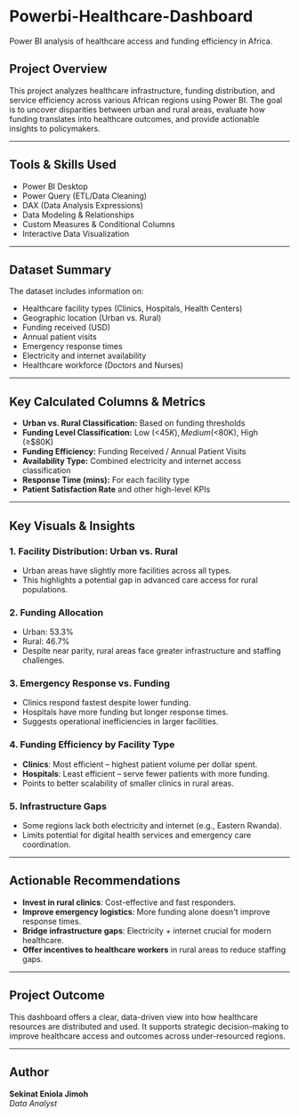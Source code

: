 # Powerbi-Healthcare-Dashboard
Power BI analysis of healthcare access and funding efficiency in Africa.

## Project Overview
This project analyzes healthcare infrastructure, funding distribution, and service efficiency across various African regions using Power BI. The goal is to uncover disparities between urban and rural areas, evaluate how funding translates into healthcare outcomes, and provide actionable insights to policymakers.

---

##  Tools & Skills Used
- Power BI Desktop  
- Power Query (ETL/Data Cleaning)  
- DAX (Data Analysis Expressions)  
- Data Modeling & Relationships  
- Custom Measures & Conditional Columns  
- Interactive Data Visualization  

---

##  Dataset Summary
The dataset includes information on:
- Healthcare facility types (Clinics, Hospitals, Health Centers)
- Geographic location (Urban vs. Rural)
- Funding received (USD)
- Annual patient visits
- Emergency response times
- Electricity and internet availability
- Healthcare workforce (Doctors and Nurses)

---

##  Key Calculated Columns & Metrics
- **Urban vs. Rural Classification:** Based on funding thresholds  
- **Funding Level Classification:** Low (<$45K), Medium (<$80K), High (≥$80K)  
- **Funding Efficiency:** Funding Received / Annual Patient Visits  
- **Availability Type:** Combined electricity and internet access classification  
- **Response Time (mins):** For each facility type  
- **Patient Satisfaction Rate** and other high-level KPIs

---

##  Key Visuals & Insights
### 1. **Facility Distribution: Urban vs. Rural**
- Urban areas have slightly more facilities across all types.
- This highlights a potential gap in advanced care access for rural populations.

### 2. **Funding Allocation**
- Urban: 53.3%  
- Rural: 46.7%  
- Despite near parity, rural areas face greater infrastructure and staffing challenges.

### 3. **Emergency Response vs. Funding**
- Clinics respond fastest despite lower funding.
- Hospitals have more funding but longer response times.
- Suggests operational inefficiencies in larger facilities.

### 4. **Funding Efficiency by Facility Type**
- **Clinics**: Most efficient – highest patient volume per dollar spent.  
- **Hospitals**: Least efficient – serve fewer patients with more funding.  
- Points to better scalability of smaller clinics in rural areas.

### 5. **Infrastructure Gaps**
- Some regions lack both electricity and internet (e.g., Eastern Rwanda).
- Limits potential for digital health services and emergency care coordination.

---

##  Actionable Recommendations
- **Invest in rural clinics**: Cost-effective and fast responders.
- **Improve emergency logistics**: More funding alone doesn't improve response times.
- **Bridge infrastructure gaps**: Electricity + internet crucial for modern healthcare.
- **Offer incentives to healthcare workers** in rural areas to reduce staffing gaps.

---

##  Project Outcome
This dashboard offers a clear, data-driven view into how healthcare resources are distributed and used. It supports strategic decision-making to improve healthcare access and outcomes across under-resourced regions.

---

##  Author
**Sekinat Eniola Jimoh**  
*Data Analyst*

